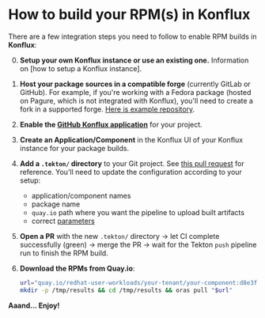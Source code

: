 # How to build your RPM(s) in Konflux

There are a few integration steps you need to follow to enable RPM builds in
**Konflux**:

0.  **Setup your own Konflux instance or use an existing one.**
   Information on [how to setup a Konflux instance]. 

1. **Host your package sources in a compatible forge** (currently GitLab or
   GitHub).  For example, if you're working with a Fedora package (hosted on
   Pagure, which is not integrated with Konflux), you'll need to create a fork
   in a supported forge.  [Here is example repository][example package].

2. **Enable the [GitHub Konflux application][gh app]** for your project.

3. **Create an Application/Component** in the Konflux UI of your Konflux instance
   for your package builds.

4. **Add a `.tekton/` directory** to your Git project.  See [this pull
   request][example PR] for reference.
   You'll need to update the configuration according to your setup:
   - application/component names
   - package name
   - `quay.io` path where you want the pipeline to upload built artifacts
   - correct [parameters](parameters.md)

5. **Open a PR** with the new `.tekton/` directory → let CI complete
   successfully (green) → merge the PR → wait for the Tekton `push` pipeline run
   to finish the RPM build.

6. **Download the RPMs from Quay.io**:

    ```bash
    url="quay.io/redhat-user-workloads/your-tenant/your-component:d8e3fd281eaf19f54a091a7df9f7a3258c73f2a2.nvr-NVR"
    mkdir -p /tmp/results && cd /tmp/results && oras pull "$url"
    ```
**Aaand... Enjoy!**

[how to setup own Konflux instance]: https://github.com/konflux-ci/konflux-ci
[gh app]: https://github.com/apps/red-hat-konflux
[example package]: https://github.com/praiskup/konflux-test-package
[example PR]: https://github.com/praiskup/konflux-test-package/pull/2/files
